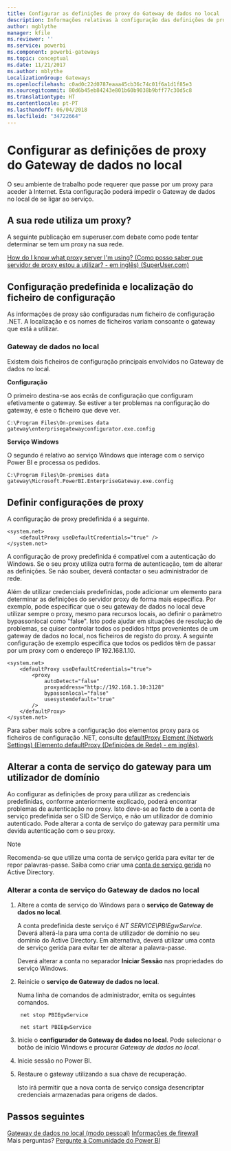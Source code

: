 ```yaml
---
title: Configurar as definições de proxy do Gateway de dados no local
description: Informações relativas à configuração das definições de proxy do Gateway de dados no local.
author: mgblythe
manager: kfile
ms.reviewer: ''
ms.service: powerbi
ms.component: powerbi-gateways
ms.topic: conceptual
ms.date: 11/21/2017
ms.author: mblythe
LocalizationGroup: Gateways
ms.openlocfilehash: c0ad0c22d0787eaaa45cb36c74c01f6a1d1f85e3
ms.sourcegitcommit: 80d6b45eb84243e801b60b9038b9bff77c30d5c8
ms.translationtype: HT
ms.contentlocale: pt-PT
ms.lasthandoff: 06/04/2018
ms.locfileid: "34722664"
---
```

# <a name="configuring-proxy-settings-for-the-on-premises-data-gateway"></a>Configurar as definições de proxy do Gateway de dados no local
O seu ambiente de trabalho pode requerer que passe por um proxy para aceder à Internet. Esta configuração poderá impedir o Gateway de dados no local de se ligar ao serviço.

## <a name="does-your-network-use-a-proxy"></a>A sua rede utiliza um proxy?
A seguinte publicação em superuser.com debate como pode tentar determinar se tem um proxy na sua rede.

[How do I know what proxy server I'm using? (Como posso saber que servidor de proxy estou a utilizar? - em inglês) (SuperUser.com)](https://superuser.com/questions/346372/how-do-i-know-what-proxy-server-im-using)

## <a name="configuration-file-location-and-default-configuration"></a>Configuração predefinida e localização do ficheiro de configuração
As informações de proxy são configuradas num ficheiro de configuração .NET. A localização e os nomes de ficheiros variam consoante o gateway que está a utilizar.

### <a name="on-premises-data-gateway"></a>Gateway de dados no local
Existem dois ficheiros de configuração principais envolvidos no Gateway de dados no local.

**Configuração**

O primeiro destina-se aos ecrãs de configuração que configuram efetivamente o gateway. Se estiver a ter problemas na configuração do gateway, é este o ficheiro que deve ver.

    C:\Program Files\On-premises data gateway\enterprisegatewayconfigurator.exe.config

**Serviço Windows**

O segundo é relativo ao serviço Windows que interage com o serviço Power BI e processa os pedidos.

    C:\Program Files\On-premises data gateway\Microsoft.PowerBI.EnterpriseGateway.exe.config

## <a name="configuring-proxy-settings"></a>Definir configurações de proxy
A configuração de proxy predefinida é a seguinte.

    <system.net>
        <defaultProxy useDefaultCredentials="true" />
    </system.net>

A configuração de proxy predefinida é compatível com a autenticação do Windows. Se o seu proxy utiliza outra forma de autenticação, tem de alterar as definições. Se não souber, deverá contactar o seu administrador de rede.

Além de utilizar credenciais predefinidas, pode adicionar um elemento <proxy> para determinar as definições do servidor proxy de forma mais específica. Por exemplo, pode especificar que o seu gateway de dados no local deve utilizar sempre o proxy, mesmo para recursos locais, ao definir o parâmetro bypassonlocal como "false". Isto pode ajudar em situações de resolução de problemas, se quiser controlar todos os pedidos https provenientes de um gateway de dados no local, nos ficheiros de registo do proxy. A seguinte configuração de exemplo especifica que todos os pedidos têm de passar por um proxy com o endereço IP 192.168.1.10.

    <system.net>
        <defaultProxy useDefaultCredentials="true">
            <proxy  
                autoDetect="false"  
                proxyaddress="http://192.168.1.10:3128"  
                bypassonlocal="false"  
                usesystemdefault="true"
            />  
        </defaultProxy>
    </system.net>

Para saber mais sobre a configuração dos elementos proxy para os ficheiros de configuração .NET, consulte [defaultProxy Element (Network Settings) (Elemento defaultProxy (Definições de Rede) - em inglês)](https://msdn.microsoft.com/library/kd3cf2ex.aspx).

## <a name="changing-the-gateway-service-account-to-a-domain-user"></a>Alterar a conta de serviço do gateway para um utilizador de domínio
Ao configurar as definições de proxy para utilizar as credenciais predefinidas, conforme anteriormente explicado, poderá encontrar problemas de autenticação no proxy. Isto deve-se ao facto de a conta de serviço predefinida ser o SID de Serviço, e não um utilizador de domínio autenticado. Pode alterar a conta de serviço do gateway para permitir uma devida autenticação com o seu proxy.

> [!NOTE]
> Recomenda-se que utilize uma conta de serviço gerida para evitar ter de repor palavras-passe. Saiba como criar uma [conta de serviço gerida](https://technet.microsoft.com/library/dd548356.aspx) no Active Directory.
> 
> 

### <a name="change-the-on-premises-data-gateway-service-account"></a>Alterar a conta de serviço do Gateway de dados no local
1. Altere a conta de serviço do Windows para o **serviço de Gateway de dados no local**.
   
    A conta predefinida deste serviço é *NT SERVICE\PBIEgwService*. Deverá alterá-la para uma conta de utilizador de domínio no seu domínio do Active Directory. Em alternativa, deverá utilizar uma conta de serviço gerida para evitar ter de alterar a palavra-passe.
   
    Deverá alterar a conta no separador **Iniciar Sessão** nas propriedades do serviço Windows.
2. Reinicie o **serviço de Gateway de dados no local**.
   
    Numa linha de comandos de administrador, emita os seguintes comandos.
   
        net stop PBIEgwService
   
        net start PBIEgwService
3. Inicie o **configurador do Gateway de dados no local**. Pode selecionar o botão de início Windows e procurar *Gateway de dados no local*.
4. Inicie sessão no Power BI.
5. Restaure o gateway utilizando a sua chave de recuperação.
   
    Isto irá permitir que a nova conta de serviço consiga desencriptar credenciais armazenadas para origens de dados.

## <a name="next-steps"></a>Passos seguintes
[Gateway de dados no local (modo pessoal)](service-gateway-personal-mode.md)
[Informações de firewall](service-gateway-onprem-tshoot.md#firewall-or-proxy)  
Mais perguntas? [Pergunte à Comunidade do Power BI](http://community.powerbi.com/)

